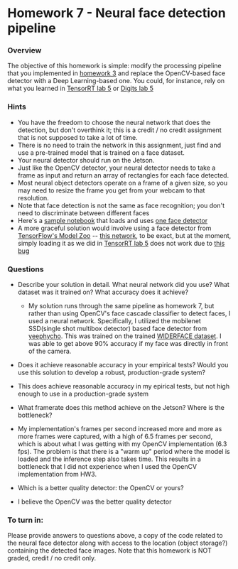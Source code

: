 # Homework 7 - Neural face detection pipeline

### Overview
The objective of this homework is simple: modify the processing pipeline that you implemented in 
[homework 3](https://github.com/MIDS-scaling-up/v2/blob/master/week03/hw/README.md) and replace the OpenCV-based face detector with 
a Deep Learning-based one. You could, for instance, rely on what you learned in 
[TensorRT lab 5](https://github.com/MIDS-scaling-up/v2/blob/master/week05/labs/lab_tensorrt.md) or 
[Digits lab 5](https://github.com/MIDS-scaling-up/v2/blob/master/week05/labs/lab_digits.md)

### Hints
* You have the freedom to choose the neural network that does the detection, but don't overthink it; this is a credit / no credit assignment that is not supposed to take a lot of time.
* There is no need to train the network in this assignment, just find and use a pre-trained model that is trained on a face dataset.
* Your neural detector should run on the Jetson.
* Just like the OpenCV detector, your neural detector needs to take a frame as input and return an array of rectangles for each face detected.
* Most neural object detectors operate on a frame of a given size, so you may need to resize the frame you get from your webcam to that resolution.
* Note that face detection is not the same as face recognition; you don't need to discriminate between different faces
* Here's a [sample notebook](hw07-hint.ipynb) that loads and uses [one face detector](https://github.com/yeephycho/tensorflow-face-detection)
* A more graceful solution would involve using a face detector from [TensorFlow's Model Zoo](https://github.com/tensorflow/models/blob/master/research/object_detection/g3doc/detection_model_zoo.md) -- [this network](http://download.tensorflow.org/models/object_detection/facessd_mobilenet_v2_quantized_320x320_open_image_v4.tar.gz), to be exact, but at the moment, simply loading it as we did in [TensorRT lab 5](https://github.com/MIDS-scaling-up/v2/blob/master/week05/labs/lab_tensorrt.md)  does not work due to [this bug](https://stackoverflow.com/questions/53563976/tensorflow-object-detection-api-valueerror-anchor-strides-must-be-a-list-wit)

### Questions
* Describe your solution in detail.  What neural network did you use? What dataset was it trained on? What accuracy does it achieve?
  - My solution runs through the same pipeline as homework 7, but rather than using OpenCV's face cascade classifier to detect faces, I used a neural network. Specifically, I utilized the mobilenet SSD(single shot multibox detector) based face detector from [yeephycho](https://github.com/yeephycho/tensorflow-face-detection). This was trained on the trained [WIDERFACE dataset](http://mmlab.ie.cuhk.edu.hk/projects/WIDERFace/). I was able to get above 90% accuracy if my face was directly in front of the camera.
  
* Does it achieve reasonable accuracy in your empirical tests? Would you use this solution to develop a robust, production-grade system?
- This does achieve reasonable accuracy in my epirical tests, but not high enough to use in a production-grade system

* What framerate does this method achieve on the Jetson? Where is the bottleneck?
- My implementation's frames per second increased more and more as more frames were captured, with a high of 6.5 frames per second, which is about what I was getting with my OpenCV implementation (6.3 fps). The problem is that there is a "warm up" period where the model is loaded and the inference step also takes time. This results in a bottleneck that I did not experience when I used the OpenCV implementation from HW3.

* Which is a better quality detector: the OpenCV or yours?
- I believe the OpenCV was the better quality detector

### To turn in:

Please provide answers to questions above, a copy of the code related to the neural face detector along with access to the location (object storage?) containing the detected face images. Note that this homework is NOT graded, credit / no credit only.
